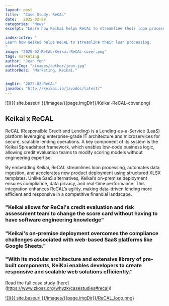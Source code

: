 ```yaml
---
layout: post
title:  "Case Study: ReCAL"
date:   2025-02-28
categories: "News"
excerpt: "Learn how Keikai helps ReCAL to streamline their loan processing."

index-intro: "
Learn how Keikai helps ReCAL to streamline their loan processing.
"
image: "2025-02-ReCAL/Keikai-ReCAL-cover.png"
tags: marketing
author: "Jean Yen"
authorImg: "/images/author/jean.jpg"
authorDesc: "Marketing, Keikai."


imgDir: "2025-02-ReCAL"
javadoc: "http://keikai.io/javadoc/latest/"
---
```

<!--
images come from https://drive.google.com/open?id=17EEz_BuTVsTSeAA3a8AakyMspVSd_OEb made with draw.io
goal： Keikai can help you build a spreadsheet-based app
-->

![]({{ site.baseurl }}/images/{{page.imgDir}}/Keikai-ReCAL-cover.png)

## Keikai x ReCAL

ReCAL (Responsible Credit and Lending) is a Lending-as-a-Service (LaaS) platform leveraging enterprise-grade IT architecture and microservices for secure, scalable lending operations. A key component of its system is the Keikai Spreadsheet framework, which enables low-code business logic, allowing credit evaluation teams to modify scoring models without engineering expertise. 

By embedding Keikai, ReCAL streamlines loan processing, automates data ingestion, and accelerates new product deployment using structured XLSX templates. Unlike SaaS alternatives, Keikai’s on-premise deployment ensures compliance, data privacy, and real-time performance. This integration enhances ReCAL’s agility, making data-driven lending more efficient and responsive in a competitive financial landscape.


### "Keikai allows for ReCal's credit evaluation and risk assessment team to change the score card without having to have software engineering knowledge"

### "Keikai's on-premise deployment overcomes the compliance challenges associated with web-based SaaS platforms like Google Sheets."

### "With its modular architecture and extensive library of pre-built components, KeiKai enables developers to create responsive and scalable web solutions efficiently."


Read the full case study [here] (https://www.zkoss.org/whyzk/casestudies#recal)!




[![]({{ site.baseurl }}/images/{{page.imgDir}}/ReCAL_logo.png)](https://www.zkoss.org/whyzk/casestudies#recal)



[jekyll]:      http://jekyllrb.com
[jekyll-gh]:   https://github.com/jekyll/jekyll
[jekyll-help]: https://github.com/jekyll/jekyll-help

